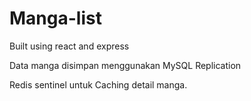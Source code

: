 # Manga-list

Built using react and express

Data manga disimpan menggunakan MySQL Replication

Redis sentinel untuk Caching detail manga.
